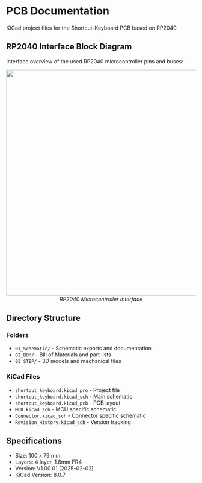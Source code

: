 # PCB Documentation

KiCad project files for the Shortcut-Keyboard PCB based on RP2040.

## RP2040 Interface Block Diagram
Interface overview of the used RP2040 microcontroller pins and buses:

<p align="center">
  <img src="" width="600">
  <br>
  <em>RP2040 Microcontroller Interface</em>
</p>

## Directory Structure

### Folders
- `01_Schematic/` - Schematic exports and documentation
- `02_BOM/` - Bill of Materials and part lists
- `03_STEP/` - 3D models and mechanical files

### KiCad Files
- `shortcut_keyboard.kicad_pro` - Project file
- `shortcut_keyboard.kicad_sch` - Main schematic
- `shortcut_keyboard.kicad_pcb` - PCB layout
- `MCU.kicad_sch` - MCU specific schematic
- `Connector.kicad_sch` - Connector specific schematic
- `Revision_History.kicad_sch` - Version tracking

## Specifications
- Size: 100 x 79 mm
- Layers: 4 layer, 1.6mm FR4
- Version: V1.00.01 (2025-02-02)
- KiCad Version: 8.0.7
